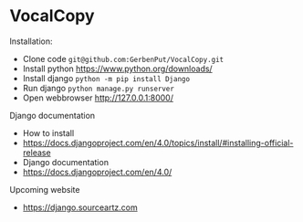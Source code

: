 # VocalCopy
Installation:
- Clone code ``git@github.com:GerbenPut/VocalCopy.git``
- Install python https://www.python.org/downloads/
- Install django ``python -m pip install Django``
- Run django ``python manage.py runserver``
- Open webbrowser http://127.0.0.1:8000/

Django documentation
- How to install
-   https://docs.djangoproject.com/en/4.0/topics/install/#installing-official-release
- Django documentation
-   https://docs.djangoproject.com/en/4.0/

Upcoming website
- https://django.sourceartz.com
